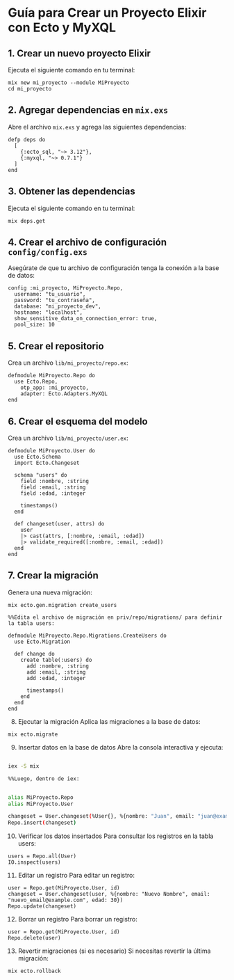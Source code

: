# Guía para Crear un Proyecto Elixir con Ecto y MyXQL

## 1. Crear un nuevo proyecto Elixir
Ejecuta el siguiente comando en tu terminal:
```
mix new mi_proyecto --module MiProyecto
cd mi_proyecto
```

## 2. Agregar dependencias en `mix.exs`
Abre el archivo `mix.exs` y agrega las siguientes dependencias:

```
defp deps do
  [
    {:ecto_sql, "~> 3.12"},
    {:myxql, "~> 0.7.1"}
  ]
end
```
## 3. Obtener las dependencias
Ejecuta el siguiente comando en tu terminal:

```
mix deps.get
```
## 4. Crear el archivo de configuración `config/config.exs`
Asegúrate de que tu archivo de configuración tenga la conexión a la base de datos:

```
config :mi_proyecto, MiProyecto.Repo,
  username: "tu_usuario",
  password: "tu_contraseña",
  database: "mi_proyecto_dev",
  hostname: "localhost",
  show_sensitive_data_on_connection_error: true,
  pool_size: 10
```
## 5. Crear el repositorio
Crea un archivo `lib/mi_proyecto/repo.ex`:

```
defmodule MiProyecto.Repo do
  use Ecto.Repo,
    otp_app: :mi_proyecto,
    adapter: Ecto.Adapters.MyXQL
end
```
## 6. Crear el esquema del modelo
Crea un archivo `lib/mi_proyecto/user.ex`:

```
defmodule MiProyecto.User do
  use Ecto.Schema
  import Ecto.Changeset

  schema "users" do
    field :nombre, :string
    field :email, :string
    field :edad, :integer

    timestamps()
  end

  def changeset(user, attrs) do
    user
    |> cast(attrs, [:nombre, :email, :edad])
    |> validate_required([:nombre, :email, :edad])
  end
end
```
## 7. Crear la migración
Genera una nueva migración:

```
mix ecto.gen.migration create_users

%%Edita el archivo de migración en priv/repo/migrations/ para definir la tabla users:

defmodule MiProyecto.Repo.Migrations.CreateUsers do
  use Ecto.Migration

  def change do
    create table(:users) do
      add :nombre, :string
      add :email, :string
      add :edad, :integer

      timestamps()
    end
  end
end
```
8. Ejecutar la migración
Aplica las migraciones a la base de datos:

```
mix ecto.migrate
```
9. Insertar datos en la base de datos
Abre la consola interactiva y ejecuta:

```bash

iex -S mix

%%Luego, dentro de iex:


alias MiProyecto.Repo
alias MiProyecto.User

changeset = User.changeset(%User{}, %{nombre: "Juan", email: "juan@example.com", edad: 25})
Repo.insert(changeset)
```
10. Verificar los datos insertados
Para consultar los registros en la tabla users:

```
users = Repo.all(User)
IO.inspect(users)
```
11. Editar un registro
Para editar un registro:

```
user = Repo.get(MiProyecto.User, id)
changeset = User.changeset(user, %{nombre: "Nuevo Nombre", email: "nuevo_email@example.com", edad: 30})
Repo.update(changeset)
```
12. Borrar un registro
Para borrar un registro:

```
user = Repo.get(MiProyecto.User, id)
Repo.delete(user)
```
13. Revertir migraciones (si es necesario)
Si necesitas revertir la última migración:
```
mix ecto.rollback
```
